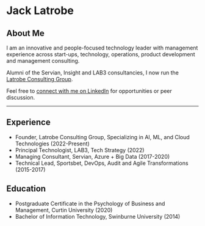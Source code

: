 # Jack Latrobe

## About Me

I am an innovative and people-focused technology leader with management experience across start-ups, technology, operations, product development and management consulting.

Alumni of the Servian, Insight and LAB3 consultancies, I now run the [Latrobe Consulting Group](https://latrobe.group/).

Feel free to [connect with me on LinkedIn](https://www.linkedin.com/in/jlatrobe/) for opportunities or peer discussion.

-----

## Experience
- Founder, Latrobe Consulting Group, Specializing in AI, ML, and Cloud Technologies (2022-Present)
- Principal Technologist, LAB3, Tech Strategy (2022)
- Managing Consultant, Servian, Azure + Big Data (2017-2020)
- Technical Lead, Sportsbet, DevOps, Audit and Agile Transformations (2015-2017)

## Education
- Postgraduate Certificate in the Psychology of Business and Management, Curtin University (2020)
- Bachelor of Information Technology, Swinburne University (2014)